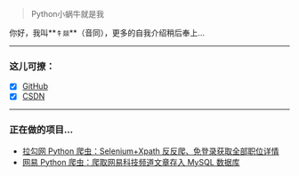 > Python小蜗牛就是我

你好，我叫**``牜燚``**（音同），更多的自我介绍稍后奉上...
- - - - -
### 这儿可撩：
- [x] [GitHub](https://github.com/Newyee1994)
- [x] [CSDN](https://blog.csdn.net/Newyee)
- - - - -
### 正在做的项目...

- [拉勾网 Python 爬虫：Selenium+Xpath 反反爬、免登录获取全部职位详情](https://blog.csdn.net/Newyee/article/details/88577868)
- [网易 Python 爬虫：爬取网易科技频道文章存入 MySQL 数据库](https://blog.csdn.net/Newyee/article/details/88702399)